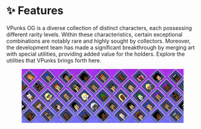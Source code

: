 # ✨ Features

VPunks OG is a diverse collection of distinct characters, each possessing different rarity levels. Within these characteristics, certain exceptional combinations are notably rare and highly sought by collectors. Moreover, the development team has made a significant breakthrough by merging art with special utilities, providing added value for the holders. Explore the utilities that VPunks brings forth here.

<figure><img src="../../.gitbook/assets/image (13).png" alt=""><figcaption></figcaption></figure>
